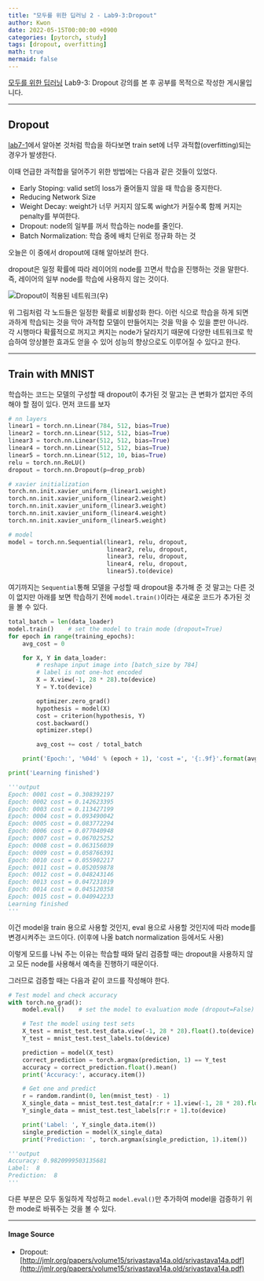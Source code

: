 ```yaml
---
title: "모두를 위한 딥러닝 2 - Lab9-3:Dropout"
author: Kwon
date: 2022-05-15T00:00:00 +0900
categories: [pytorch, study]
tags: [dropout, overfitting]
math: true
mermaid: false
---
```


[모두를 위한 딥러닝](https://deeplearningzerotoall.github.io/season2/lec_pytorch.html) Lab9-3: Dropout 강의를 본 후 공부를 목적으로 작성한 게시물입니다.

***

## Dropout

[lab7-1](/posts/dlZeroToAll-PyTorch-7-1/)에서 알아본 것처럼 학습을 하다보면 train set에 너무 과적합(overfitting)되는 경우가 발생한다.

이때 언급한 과적합을 덜어주기 위한 방법에는 다음과 같은 것들이 있었다.

* Early Stoping: valid set의 loss가 줄어들지 않을 때 학습을 중지한다.
* Reducing Network Size
* Weight Decay: weight가 너무 커지지 않도록 wight가 커질수록 함께 커지는 penalty를 부여한다.
* Dropout: node의 일부를 꺼서 학습하는 node를 줄인다.
* Batch Normalization: 학습 중에 배치 단위로 정규화 하는 것

오늘은 이 중에서 dropout에 대해 알아보려 한다.

dropout은 일정 확률에 따라 레이어의 node를 끄면서 학습을 진행하는 것을 말한다.
즉, 레이어의 일부 node를 학습에 사용하지 않는 것이다.

![Dropout이 적용된 네트워크(우)](/posting_imgs/lab9-3-1.png)

위 그림처럼 각 노드들은 일정한 확률로 비활성화 한다. 이런 식으로 학습을 하게 되면 과하게 학습되는 것을 막아 과적합 모델이 만들어지는 것을 막을 수 있을 뿐만 아니라.
각 시행마다 확률적으로 꺼지고 켜지는 node가 달라지기 때문에 다양한 네트워크로 학습하여 앙상블한 효과도 얻을 수 있어 성능의 향상으로도 이루어질 수 있다고 한다.

***

## Train with MNIST

학습하는 코드는 모델의 구성할 때 dropout이 추가된 것 말고는 큰 변화가 없지만 주의해야 할 점이 있다. 먼저 코드를 보자

```python
# nn layers
linear1 = torch.nn.Linear(784, 512, bias=True)
linear2 = torch.nn.Linear(512, 512, bias=True)
linear3 = torch.nn.Linear(512, 512, bias=True)
linear4 = torch.nn.Linear(512, 512, bias=True)
linear5 = torch.nn.Linear(512, 10, bias=True)
relu = torch.nn.ReLU()
dropout = torch.nn.Dropout(p=drop_prob)

# xavier initialization
torch.nn.init.xavier_uniform_(linear1.weight)
torch.nn.init.xavier_uniform_(linear2.weight)
torch.nn.init.xavier_uniform_(linear3.weight)
torch.nn.init.xavier_uniform_(linear4.weight)
torch.nn.init.xavier_uniform_(linear5.weight)

# model
model = torch.nn.Sequential(linear1, relu, dropout,
                            linear2, relu, dropout,
                            linear3, relu, dropout,
                            linear4, relu, dropout,
                            linear5).to(device)
```

여기까지는 `Sequential`통해 모델을 구성할 때 dropout을 추가해 준 것 말고는 다른 것이 없지만 아래를 보면 학습하기 전에 `model.train()`이라는 새로운 코드가 추가된 것을 볼 수 있다.

```python
total_batch = len(data_loader)
model.train()    # set the model to train mode (dropout=True)
for epoch in range(training_epochs):
    avg_cost = 0

    for X, Y in data_loader:
        # reshape input image into [batch_size by 784]
        # label is not one-hot encoded
        X = X.view(-1, 28 * 28).to(device)
        Y = Y.to(device)

        optimizer.zero_grad()
        hypothesis = model(X)
        cost = criterion(hypothesis, Y)
        cost.backward()
        optimizer.step()

        avg_cost += cost / total_batch

    print('Epoch:', '%04d' % (epoch + 1), 'cost =', '{:.9f}'.format(avg_cost))

print('Learning finished')

'''output
Epoch: 0001 cost = 0.308392197
Epoch: 0002 cost = 0.142623395
Epoch: 0003 cost = 0.113427199
Epoch: 0004 cost = 0.093490042
Epoch: 0005 cost = 0.083772294
Epoch: 0006 cost = 0.077040948
Epoch: 0007 cost = 0.067025252
Epoch: 0008 cost = 0.063156039
Epoch: 0009 cost = 0.058766391
Epoch: 0010 cost = 0.055902217
Epoch: 0011 cost = 0.052059878
Epoch: 0012 cost = 0.048243146
Epoch: 0013 cost = 0.047231019
Epoch: 0014 cost = 0.045120358
Epoch: 0015 cost = 0.040942233
Learning finished
'''
```

이건 model을 train 용으로 사용할 것인지, eval 용으로 사용할 것인지에 따라 mode를 변경시켜주는 코드이다. (이후에 나올 batch normalization 등에서도 사용)

이렇게 모드를 나눠 주는 이유는 학습할 때와 달리 검증할 때는 dropout을 사용하지 않고 모든 node를 사용해서 예측을 진행하기 때문이다.

그러므로 검증할 때는 다음과 같이 코드를 작성해야 한다.

```python
# Test model and check accuracy
with torch.no_grad():
    model.eval()    # set the model to evaluation mode (dropout=False)

    # Test the model using test sets
    X_test = mnist_test.test_data.view(-1, 28 * 28).float().to(device)
    Y_test = mnist_test.test_labels.to(device)

    prediction = model(X_test)
    correct_prediction = torch.argmax(prediction, 1) == Y_test
    accuracy = correct_prediction.float().mean()
    print('Accuracy:', accuracy.item())

    # Get one and predict
    r = random.randint(0, len(mnist_test) - 1)
    X_single_data = mnist_test.test_data[r:r + 1].view(-1, 28 * 28).float().to(device)
    Y_single_data = mnist_test.test_labels[r:r + 1].to(device)

    print('Label: ', Y_single_data.item())
    single_prediction = model(X_single_data)
    print('Prediction: ', torch.argmax(single_prediction, 1).item())

'''output
Accuracy: 0.9820999503135681
Label:  8
Prediction:  8
'''
```

다른 부분은 모두 동일하게 작성하고 `model.eval()`만 추가하여 model을 검증하기 위한 mode로 바꿔주는 것을 볼 수 있다.

***

#### Image Source

* Dropout: [http://jmlr.org/papers/volume15/srivastava14a.old/srivastava14a.pdf](http://jmlr.org/papers/volume15/srivastava14a.old/srivastava14a.pdf)